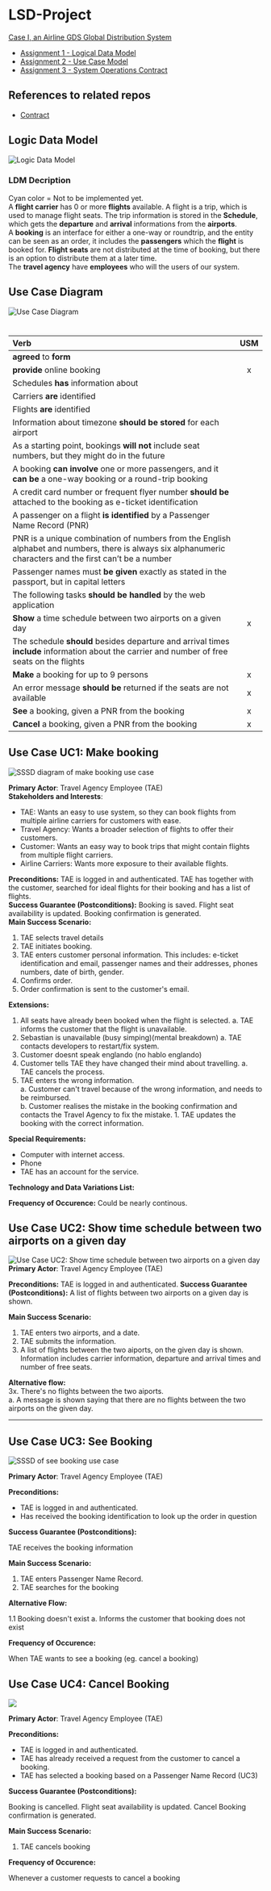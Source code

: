# LSD-Project

[Case I, an Airline GDS Global Distribution System](https://datsoftlyngby.github.io/soft2020fall/resources/e12f05a6-case-1.pdf)

-   [Assignment 1 - Logical Data Model](https://datsoftlyngby.github.io/soft2020fall/resources/535325c7-01-logical-data-model.pdf)
-   [Assignment 2 - Use Case Model](https://datsoftlyngby.github.io/soft2020fall/resources/a9edbcd7-02-use-case-model.pdf)
-   [Assignment 3 - System Operations Contract](https://datsoftlyngby.github.io/soft2020fall/resources/a3cead66-03-system-operations-contract.pdf)

## References to related repos

-   [Contract](https://dev.azure.com/teamd-backend/lsd/_git/LSD-Contract)

## Logic Data Model

![Logic Data Model](./uml/images/LDM.png)

### LDM Decription

Cyan color = Not to be implemented yet.  
A **flight carrier** has 0 or more **flights** available. A flight is a trip, which is used to manage flight seats. The trip information is stored in the **Schedule**, which gets the **departure** and **arrival** informations from the **airports**.  
A **booking** is an interface for either a one-way or roundtrip, and the entity can be seen as an order, it includes the **passengers** which the **flight** is booked for.
**Flight seats** are not distributed at the time of booking, but there is an option to distribute them at a later time.  
The **travel agency** have **employees** who will the users of our system.

## Use Case Diagram

![Use Case Diagram](./uml/images/use_case_diagram.png)

#

| Verb                                                                                                                                                      | USM |
| :-------------------------------------------------------------------------------------------------------------------------------------------------------- | :-: |
| **agreed** to **form**                                                                                                                                    |     |
| **provide** online booking                                                                                                                                |  x  |
| Schedules **has** information about                                                                                                                       |     |
| Carriers **are** identified                                                                                                                               |     |
| Flights **are** identified                                                                                                                                |     |
| Information about timezone **should be stored** for each airport                                                                                          |     |
| As a starting point, bookings **will not** include seat numbers, but they might do in the future                                                          |     |
| A booking **can involve** one or more passengers, and it **can be** a one-way booking or a round-trip booking                                             |     |
| A credit card number or frequent flyer number **should be** attached to the booking as e-ticket identification                                            |     |
| A passenger on a flight **is identified** by a Passenger Name Record (PNR)                                                                                |     |
| PNR is a unique combination of numbers from the English alphabet and numbers, there is always six alphanumeric characters and the first can’t be a number |     |
| Passenger names must **be given** exactly as stated in the passport, but in capital letters                                                               |     |
| The following tasks **should be handled** by the web application                                                                                          |     |
| **Show** a time schedule between two airports on a given day                                                                                              |  x  |
| The schedule **should** besides departure and arrival times **include** information about the carrier and number of free seats on the flights             |     |
| **Make** a booking for up to 9 persons                                                                                                                    |  x  |
| An error message **should be** returned if the seats are not available                                                                                    |  x  |
| **See** a booking, given a PNR from the booking                                                                                                           |  x  |
| **Cancel** a booking, given a PNR from the booking                                                                                                        |  x  |

## Use Case UC1: Make booking

![SSSD diagram of make booking use case](uml/images/sssd_make_booking.png)

**Primary Actor**: Travel Agency Employee (TAE)  
**Stakeholders and Interests**:

-   TAE: Wants an easy to use system, so they can book flights from multiple airline carriers for customers with ease.
-   Travel Agency: Wants a broader selection of flights to offer their customers.
-   Customer: Wants an easy way to book trips that might contain flights from multiple flight carriers.
-   Airline Carriers: Wants more exposure to their available flights.

**Preconditions:** TAE is logged in and authenticated. TAE has together with the customer, searched for ideal flights for their booking and has a list of flights.  
**Success Guarantee (Postconditions):** Booking is saved. Flight seat availability is updated. Booking confirmation is generated.  
**Main Success Scenario:**

1. TAE selects travel details
2. TAE initiates booking.
3. TAE enters customer personal information. This includes: e-ticket identification and email, passenger names and their addresses, phones numbers, date of birth, gender.
4. Confirms order.
5. Order confirmation is sent to the customer's email.

**Extensions:**

1. All seats have already been booked when the flight is selected.
   a. TAE informs the customer that the flight is unavailable.
2. Sebastian is unavailable (busy simping)(mental breakdown)
   a. TAE contacts developers to restart/fix system.
3. Customer doesnt speak englando (no hablo englando)
4. Customer tells TAE they have changed their mind about travelling.
   a. TAE cancels the process.
5. TAE enters the wrong information.  
   a. Customer can't travel because of the wrong information, and needs to be reimbursed.  
   b. Customer realises the mistake in the booking confirmation and contacts the Travel Agency to fix the mistake. 1. TAE updates the booking with the correct information.

**Special Requirements:**

-   Computer with internet access.
-   Phone
-   TAE has an account for the service.

**Technology and Data Variations List:**

**Frequency of Occurence:** Could be nearly continous.

## Use Case UC2: Show time schedule between two airports on a given day

![Use Case UC2: Show time schedule between two airports on a given day](uml/images/SSSD_show_time_schedule.png)
**Primary Actor**: Travel Agency Employee (TAE)

**Preconditions:** TAE is logged in and authenticated.
**Success Guarantee (Postconditions):** A list of flights between two airports on a given day is shown.

**Main Success Scenario:**

1. TAE enters two airports, and a date.
2. TAE submits the information.
3. A list of flights between the two aiports, on the given day is shown. Information includes carrier information, departure and arrival times and number of free seats.

**Alternative flow:**  
3x. There's no flights between the two aiports.  
 a. A message is shown saying that there are no flights between the two airports on the given day.

---

## Use Case UC3: See Booking

![SSSD of see booking use case](uml/images/sssd_see_booking.png)

**Primary Actor**: Travel Agency Employee (TAE)

**Preconditions:**

-   TAE is logged in and authenticated.
-   Has received the booking identification to look up the order in question

**Success Guarantee (Postconditions):**

TAE receives the booking information

**Main Success Scenario:**

1. TAE enters Passenger Name Record.
2. TAE searches for the booking

**Alternative Flow:**

1.1 Booking doesn't exist
a. Informs the customer that booking does not exist

**Frequency of Occurence:**

When TAE wants to see a booking (eg. cancel a booking)

## Use Case UC4: Cancel Booking

![](./uml/images/sssd_cancel_booking.png)

**Primary Actor**: Travel Agency Employee (TAE)

**Preconditions:**

-   TAE is logged in and authenticated.
-   TAE has already received a request from the customer to cancel a booking.
-   TAE has selected a booking based on a Passenger Name Record (UC3)

**Success Guarantee (Postconditions):**

Booking is cancelled. Flight seat availability is updated. Cancel Booking confirmation is generated.

**Main Success Scenario:**

1. TAE cancels booking

**Frequency of Occurence:**

Whenever a customer requests to cancel a booking
